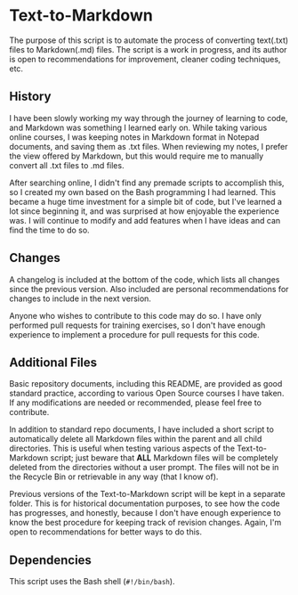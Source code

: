 # Text-to-Markdown

The purpose of this script is to automate the process of converting text(.txt) files to Markdown(.md) files. The script is a work in progress, and its author is open to recommendations for improvement, cleaner coding techniques, etc. 

## History

I have been slowly working my way through the journey of learning to code, and Markdown was something I learned early on. While taking various online courses, I was keeping notes in Markdown format in Notepad documents, and saving them as .txt files. When reviewing my notes, I prefer the view offered by Markdown, but this would require me to manually convert all .txt files to .md files. 

After searching online, I didn't find any premade scripts to accomplish this, so I created my own based on the Bash programming I had learned. This became a huge time investment for a simple bit of code, but I've learned a lot since beginning it, and was surprised at how enjoyable the experience was. I will continue to modify and add features when I have ideas and can find the time to do so. 

## Changes

A changelog is included at the bottom of the code, which lists all changes since the previous version. Also included are personal recommendations for changes to include in the next version. 

Anyone who wishes to contribute to this code may do so. I have only performed pull requests for training exercises, so I don't have enough experience to implement a procedure for pull requests for this code. 

## Additional Files

Basic repository documents, including this README, are provided as good standard practice, according to various Open Source courses I have taken. If any modifications are needed or recommended, please feel free to contribute. 

In addition to standard repo documents, I have included a short script to automatically delete all Markdown files within the parent and all child directories. This is useful when testing various aspects of the Text-to-Markdown script; just beware that **ALL** Markdown files will be completely deleted from the directories without a user prompt. The files will not be in the Recycle Bin or retrievable in any way (that I know of). 

Previous versions of the Text-to-Markdown script will be kept in a separate folder. This is for historical documentation purposes, to see how the code has progresses, and honestly, because I don't have enough experience to know the best procedure for keeping track of revision changes. Again, I'm open to recommendations for better ways to do this. 

## Dependencies

This script uses the Bash shell (`#!/bin/bash`).
